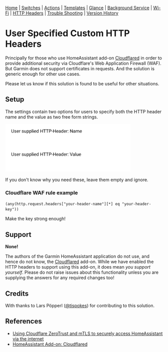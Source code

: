 [Home](README.md) | [Switches](examples/Switches.md) | [Actions](examples/Actions.md) | [Templates](examples/Templates.md) | [Glance](examples/Glance.md) | [Background Service](BackgroundService.md) | [Wi-Fi](Wi-Fi.md) | [HTTP Headers](HTTP_Headers.md) | [Trouble Shooting](TroubleShooting.md) | [Version History](HISTORY.md)

# User Specified Custom HTTP Headers

Principally for those who use HomeAssistant add-on [Cloudflared](https://github.com/brenner-tobias/addon-cloudflared) in order to provide additional security via Cloudflare's Web Application Firewall (WAF). But Garmin does not support certificates in requests. And the solution is generic enough for other use cases.

Please let us know if this solution is found to be useful for other situations.

## Setup

The settings contain two options for users to specify both the HTTP header name and the value as two free form strings.

<img src="images/http_header_settings.png" width="400" title="Application Settings"/>

If you don't know why you need these, leave them empty and ignore.

### Cloudflare WAF rule example

`(any(http.request.headers["your-header-name"][*] eq "your-header-key"))`

Make the key strong enough!

## Support

**None!**

The authors of the Garmin HomeAssistant application do not use, and hence do not know, the [Cloudflared](https://github.com/brenner-tobias/addon-cloudflared) add-on. While we have enabled the HTTP headers to support using this add-on, it does mean _you support yourself_. Please do not raise issues about this functionality unless you are supplying the answers for any required changes too!

## Credits

With thanks to Lars Pöpperl ([@tispokes](https://github.com/tispokes)) for contributing to this solution.


## References

* [Using Cloudflare ZeroTrust and mTLS to securely access HomeAssistant via the internet](https://kcore.org/2024/06/28/using-cloudflare-zerotrust-and-mtls-with-home-assistant-via-the-internet/)
* [HomeAssistant Add-on: Cloudflared](https://github.com/brenner-tobias/addon-cloudflared)
